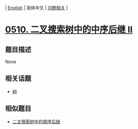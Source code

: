 
| [English](README_EN.md) | 简体中文 | [问题相关](QUESTION.md) |
# [0510. 二叉搜索树中的中序后继 II](https://leetcode-cn.com/problems/inorder-successor-in-bst-ii/)
## 题目描述
None
## 相关话题
- [树](https://leetcode-cn.com/tag/tree)
## 相似题目
- [二叉搜索树中的顺序后继](../0285/README.md)
